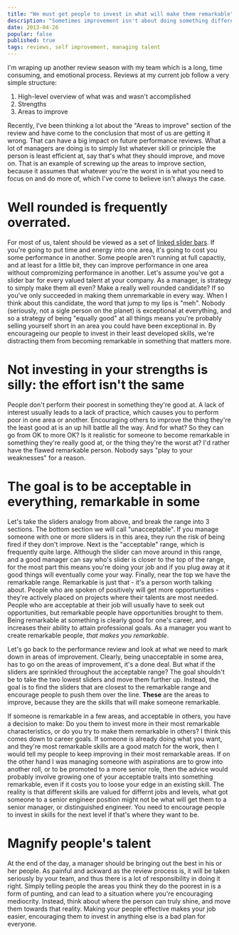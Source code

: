 ```yaml
--- 
title: "We must get people to invest in what will make them remarkable"
description: "Sometimes improvement isn't about doing something differently, it's about doing more of what you're good at. Managers need to encourage people to be remarkable, and investing in your weakest talents won't get them there."
date: 2013-04-26
popular: false
published: true
tags: reviews, self improvement, managing talent
---
```


I'm wraping up another review season with my team which is a long, time consuming, and emotional process. Reviews at my current job follow a very simple structure: 

1. High-level overview of what was and wasn't accomplished
2. Strengths
3. Areas to improve

Recently, I've been thinking a lot about the "Areas to improve" section of the review and have come to the conclusion that most of us are getting it wrong. That can have a big impact on future performance reviews. What a lot of managers are doing is to simply list whatever skill or principle the person is least efficient at, say that's what they should improve, and move on. That is an example of screwing up the areas to improve section, because it assumes that whatever you're the worst in is what you need to focus on and do more of, which I've come to believe isn't always the case.

# Well rounded is frequently overrated.
For most of us, talent should be viewed as a set of [linked slider bars](http://keith-wood.name/linkedSliders.html). If you're going to put time and energy into one area, it's going to cost you some performance in another. Some people aren't running at full capactiy, and at least for a little bit, they can improve performance in one area without compromizing performance in another. Let's assume you've got a slider bar for every valued talent at your company. As a manager, is strategy to simply make them all even? Make a really well rounded candidate? If so you've only succeeded in making them unremarkable in every way. When I think about this candidate, the word that jump to my lips is "meh". Nobody (seriously, not a sigle person on the planet) is exceptional at everything, and so a strategy of being "equally good" at all things means you're probably selling yourself short in an area you could have been exceptional in. By encourageing our people to invest in their least developed skills, we're distracting them from becoming remarkable in something that matters more.

# Not investing in your strengths is silly: the effort isn't the same
People don't perform their poorest in something they're good at. A lack of interest usually leads to a lack of practice, which causes you to perform poor in one area or another. Encouraging others to improve the thing they're the least good at is an up hill battle all the way. And for what? So they can go from OK to more OK? Is it realistic for someone to become remarkable in something they're really good at, or the thing they're the worst at? I'd rather have the flawed remarkable person. Nobody says "play to your weaknesses" for a reason.

# The goal is to be acceptable in everything, remarkable in some
Let's take the sliders analogy from above, and break the range into 3 sections. The bottom section we will call "unacceptable". If you manage someone with one or more sliders is in this area, they run the risk of being fired if they don't improve. Next is the "acceptable" range, which is frequently quite large. Although the slider can move around in this range, and a good manager can say who's slider is closer to the top of the range, for the most part this means you're doing your job and if you plug away at it good things will eventually come your way. Finally, near the top we have the remarkable range. Remarkable is just that - it's a person worth talking about. People who are spoken of positively will get more opportunities - they're actively placed on projects where their talents are most needed. People who are acceptable at their job will usually have to seek out opportunities, but remarkable people have opportunities brought to them. Being remarkable at something is clearly good for one's career, and increases their ability to attain professional goals. As a manager you want to create remarkable people, *that makes you remarkable*. 

Let's go back to the performance review and look at what we need to mark down in areas of improvement. Clearly, being unacceptable in some area, has to go on the areas of improvement, it's a done deal. But what if the sliders are sprinkled throughout the acceptable range? The goal shouldn't be to take the two lowest sliders and move them further up. Instead, the goal is to find the sliders that are closest to the remarkable range and encourage people to push them over the line. **These** are the areas to improve, because they are the skills that will make someone remarkable. 

If someone is remarkable in a few areas, and acceptable in others, you have a decision to make: Do you them to invest more in their most remarkable characteristics, or do you try to make them remarkable in others? I think this comes down to career goals. If someone is already doing what you want, and they're most remarkable skills are a good match for the work, then I would tell my people to keep improving in their most remarkable areas. If on the other hand I was managing someone with aspirations are to grow into another roll, or to be promoted to a more senior role, then the advice would probably involve growing one of your acceptable traits into something remarkable, even if it costs you to loose your edge in an existing skill. The reality is that different skills are valued for differnt jobs and levels, what got someone to a senior engineer position might not be what will get them to a senior manager, or distinguished engineer. You need to encourage people to invest in skills for the next level if that's where they want to be.

# Magnify people's talent
At the end of the day, a manager should be bringing out the best in his or her people. As painful and ackward as the review process is, it will be taken seriously by your team, and thus there is a lot of responsibility in doing it right. Simply telling people the areas you think they do the poorest in is a form of punting, and can lead to a situation where you're encouraging mediocrity. Instead, think about where the person can truly shine, and move them towards that reality. Making your people effective makes your job easier, encouraging them to invest in anything else is a bad plan for everyone.
